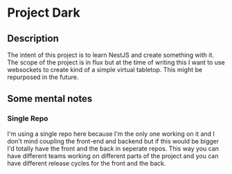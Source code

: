 # Project Dark
## Description

The intent of this project is to learn NestJS and create something with it. The scope of the project is in flux but at the time of writing this I want to use websockets to create kind of a simple virtual tabletop. This might be repurposed in the future.

## Some mental notes

### Single Repo
I'm using a single repo here because I'm the only one working on it and I don't mind coupling the front-end and backend but if this would be bigger I'd totally have the front and the back in seperate repos. This way you can have different teams working on different parts of the project and you can have different release cycles for the front and the back.